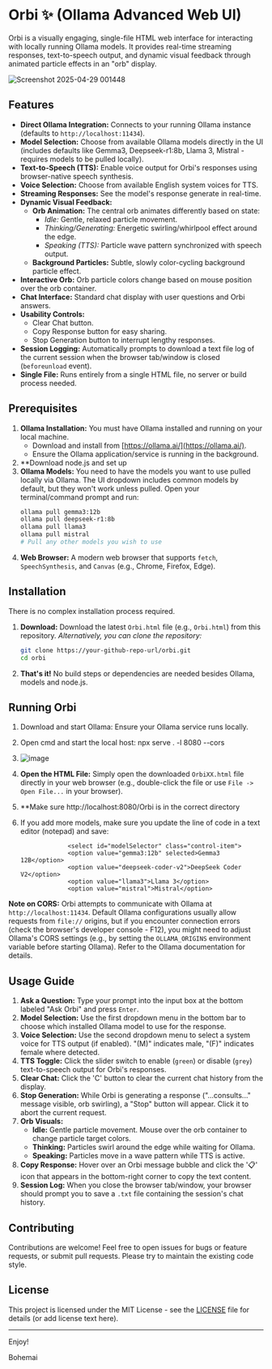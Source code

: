 # Orbi ✨ (Ollama Advanced Web UI)

Orbi is a visually engaging, single-file HTML web interface for interacting with locally running Ollama models. It provides real-time streaming responses, text-to-speech output, and dynamic visual feedback through animated particle effects in an "orb" display.


![Screenshot 2025-04-29 001448](https://github.com/user-attachments/assets/ae20d5e4-0fc6-4347-8c16-041061ec0328)



## Features

*   **Direct Ollama Integration:** Connects to your running Ollama instance (defaults to `http://localhost:11434`).
*   **Model Selection:** Choose from available Ollama models directly in the UI (includes defaults like Gemma3, Deepseek-r1:8b, Llama 3, Mistral - requires models to be pulled locally).
*   **Text-to-Speech (TTS):** Enable voice output for Orbi's responses using browser-native speech synthesis.
*   **Voice Selection:** Choose from available English system voices for TTS.
*   **Streaming Responses:** See the model's response generate in real-time.
*   **Dynamic Visual Feedback:**
    *   **Orb Animation:** The central orb animates differently based on state:
        *   *Idle:* Gentle, relaxed particle movement.
        *   *Thinking/Generating:* Energetic swirling/whirlpool effect around the edge.
        *   *Speaking (TTS):* Particle wave pattern synchronized with speech output.
    *   **Background Particles:** Subtle, slowly color-cycling background particle effect.
*   **Interactive Orb:** Orb particle colors change based on mouse position over the orb container.
*   **Chat Interface:** Standard chat display with user questions and Orbi answers.
*   **Usability Controls:**
    *   Clear Chat button.
    *   Copy Response button for easy sharing.
    *   Stop Generation button to interrupt lengthy responses.
*   **Session Logging:** Automatically prompts to download a text file log of the current session when the browser tab/window is closed (`beforeunload` event).
*   **Single File:** Runs entirely from a single HTML file, no server or build process needed.

## Prerequisites

1.  **Ollama Installation:** You must have Ollama installed and running on your local machine.
    *   Download and install from [https://ollama.ai/](https://ollama.ai/).
    *   Ensure the Ollama application/service is running in the background.
2.  **Download node.js and set up
3.  **Ollama Models:** You need to have the models you want to use pulled locally via Ollama. The UI dropdown includes common models by default, but they won't work unless pulled. Open your terminal/command prompt and run:
    ```bash
    ollama pull gemma3:12b
    ollama pull deepseek-r1:8b
    ollama pull llama3
    ollama pull mistral
    # Pull any other models you wish to use
    ```
4.  **Web Browser:** A modern web browser that supports `fetch`, `SpeechSynthesis`, and `Canvas` (e.g., Chrome, Firefox, Edge).

## Installation

There is no complex installation process required.

1.  **Download:** Download the latest `Orbi.html` file (e.g., `Orbi.html`) from this repository.
    *Alternatively, you can clone the repository:*
    ```bash
    git clone https://your-github-repo-url/orbi.git
    cd orbi
    ```
2.  **That's it!** No build steps or dependencies are needed besides Ollama, models and node.js.

## Running Orbi

1.  Download and start Ollama: Ensure your Ollama service runs locally.
2.  Open cmd and start the local host: npx serve . -l 8080 --cors
3.  ![image](https://github.com/user-attachments/assets/c8c2d128-1002-44a3-a534-28644952f6bf)

4.  **Open the HTML File:** Simply open the downloaded `OrbiXX.html` file directly in your web browser (e.g., double-click the file or use `File -> Open File...` in your browser).
5.  **Make sure http://localhost:8080/Orbi is in the correct directory
6.  If you add more models, make sure you update the line of code in a text editor (notepad) and save:
  
                     <select id="modelSelector" class="control-item">
                     <option value="gemma3:12b" selected>Gemma3 12B</option>
                     <option value="deepseek-coder-v2">DeepSeek Coder V2</option>
                     <option value="llama3">Llama 3</option>
                     <option value="mistral">Mistral</option>


**Note on CORS:** Orbi attempts to communicate with Ollama at `http://localhost:11434`. Default Ollama configurations usually allow requests from `file://` origins, but if you encounter connection errors (check the browser's developer console - F12), you might need to adjust Ollama's CORS settings (e.g., by setting the `OLLAMA_ORIGINS` environment variable before starting Ollama). Refer to the Ollama documentation for details.

## Usage Guide

1.  **Ask a Question:** Type your prompt into the input box at the bottom labeled "Ask Orbi" and press `Enter`.
2.  **Model Selection:** Use the first dropdown menu in the bottom bar to choose which installed Ollama model to use for the response.
3.  **Voice Selection:** Use the second dropdown menu to select a system voice for TTS output (if enabled). "(M)" indicates male, "(F)" indicates female where detected.
4.  **TTS Toggle:** Click the slider switch to enable (`green`) or disable (`grey`) text-to-speech output for Orbi's responses.
5.  **Clear Chat:** Click the 'C' button to clear the current chat history from the display.
6.  **Stop Generation:** While Orbi is generating a response ("...consults..." message visible, orb swirling), a "Stop" button will appear. Click it to abort the current request.
7.  **Orb Visuals:**
    *   **Idle:** Gentle particle movement. Mouse over the orb container to change particle target colors.
    *   **Thinking:** Particles swirl around the edge while waiting for Ollama.
    *   **Speaking:** Particles move in a wave pattern while TTS is active.
8.  **Copy Response:** Hover over an Orbi message bubble and click the '📋' icon that appears in the bottom-right corner to copy the text content.
9.  **Session Log:** When you close the browser tab/window, your browser should prompt you to save a `.txt` file containing the session's chat history.

## Contributing

Contributions are welcome! Feel free to open issues for bugs or feature requests, or submit pull requests. Please try to maintain the existing code style.

## License

This project is licensed under the MIT License - see the [LICENSE](LICENSE) file for details (or add license text here).

---
Enjoy!

Bohemai 
